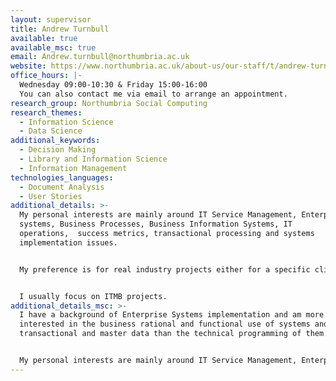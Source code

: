 ```yaml
---
layout: supervisor
title: Andrew Turnbull
available: true
available_msc: true
email: Andrew.turnbull@northumbria.ac.uk
website: https://www.northumbria.ac.uk/about-us/our-staff/t/andrew-turnbull/
office_hours: |-
  Wednesday 09:00-10:30 & Friday 15:00-16:00
  You can also contact me via email to arrange an appointment.
research_group: Northumbria Social Computing
research_themes:
  - Information Science
  - Data Science
additional_keywords:
  - Decision Making
  - Library and Information Science
  - Information Management
technologies_languages:
  - Document Analysis
  - User Stories
additional_details: >-
  My personal interests are mainly around IT Service Management, Enterprise
  systems, Business Processes, Business Information Systems, IT
  operations,  success metrics, transactional processing and systems
  implementation issues.


  My preference is for real industry projects either for a specific client or inspired by observation/identification of a real problem or issue (often from placement). In many of the most interesting (and successful) cases, the complexity and interest is in identifying and specifying the necessary business processes and constraints rather than in the final application. 


  I usually focus on ITMB projects.
additional_details_msc: >-
  I have a background of Enterprise Systems implementation and am more
  interested in the business rational and functional use of systems and their
  transactional and master data than the technical programming of them. 


  My personal interests are mainly around IT Service Management, Enterprise systems, Business Processes, Business Information Systems, IT operations,  success metrics, transactional processing and systems implementation issues. (I would like to investigate "process mining" but haven't managed to free up the time yet.)
---
```

